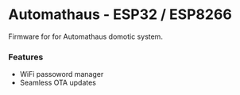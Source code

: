 # Automathaus - ESP32 / ESP8266
Firmware for for Automathaus domotic system.

### Features
- WiFi passoword manager
- Seamless OTA updates

